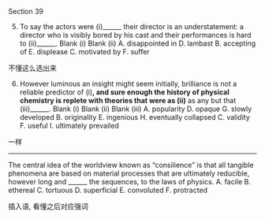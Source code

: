 Section 39

5. To say the actors were (i)______ their director is an understatement: a director who is visibly bored by his cast and their performances is hard to (ii)______.
   Blank (i) Blank (ii)
   A. disappointed in D. lambast
   B. accepting of E. displease
   C. motivated by F. suffer

不懂这么选出来

6. However luminous an insight might seem initially, brilliance is not a reliable predictor of (i)______, and sure enough the history of physical chemistry is replete with theories that were as (ii)______ as any but that (iii)______.
  Blank (i) Blank (ii) Blank (iii)
  A. popularity D. opaque G. slowly developed
  B. originality E. ingenious H. eventually collapsed
  C. validity F. useful I. ultimately prevailed

  一样

  -----

  

  The central idea of the worldview known as “consilience” is that all tangible phenomena are based on material processes that are ultimately reducible, however long and ______ the sequences, to the laws of physics.
  A. facile
  B. ethereal
  C. tortuous
  D. superficial
  E. convoluted
  F. protracted

  插入语, 看懂之后对应强词